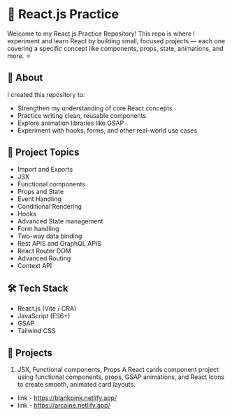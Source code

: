 # 🧠 React.js Practice

Welcome to my React.js Practice Repository!
This repo is where I experiment and learn React by building small, focused projects — 
each one covering a specific concept like components, props, state, animations, and more. ⚛️

## 🚀 About

I created this repository to:
- Strengthen my understanding of core React concepts
- Practice writing clean, reusable components
- Explore animation libraries like GSAP
- Experiment with hooks, forms, and other real-world use cases

## 📁 Project Topics
- Import and Exports
- JSX
- Functional components
- Props and State
- Event Handling
- Conditional Rendering
- Hooks
- Advanced State management
- Form handling
- Two-way data binding
- Rest APIS and GraphQL APIS
- React Router DOM
- Advanced Routing
- Context API

## 🛠️ Tech Stack
- React.js (Vite / CRA)
- JavaScript (ES6+)
- GSAP
- Tailwind CSS

## 🧩 Projects
1. JSX, Functional components, Props
A React cards component project using functional components, props, GSAP animations,
and React Icons to create smooth, animated card layouts.
- link - https://blankpink.netlify.app/
- link - https://arcaine.netlify.app/

